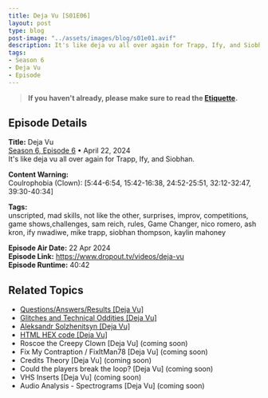 ```yaml
---
title: Deja Vu [S01E06]
layout: post
type: blog
post-image: "../assets/images/blog/s01e01.avif"
description: It's like deja vu all over again for Trapp, Ify, and Siobhan.
tags: 
- Season 6
- Deja Vu
- Episode
---
```


> **If you haven't already, please make sure to read the [Etiquette](/blog/etiquette).**

## Episode Details

**Title:** Deja Vu <br>
[Season 6, Episode 6](https://www.dropout.tv/game-changer/season:6/videos/deja-vu) • April 22, 2024 <br>
It's like deja vu all over again for Trapp, Ify, and Siobhan.

**Content Warning:** <br>
Coulrophobia (Clown): [5:44-6:54, 15:42-16:38, 24:52-25:51, 32:12-32:47, 39:30-40:34]

**Tags:** <br>
unscripted, mad skills, not like the other, surprises, improv, competitions, game shows,challenges, sam reich, rules, Game Changer, nico romero, ash kron, ify nwadiwe, mike trapp, siobhan thompson, kaylin mahoney

**Episode Air Date:** 22 Apr 2024 <br>
**Episode Link:** https://www.dropout.tv/videos/deja-vu <br>
**Episode Runtime:** 40:42

## Related Topics

- [Questions/Answers/Results [Deja Vu]](/blog/deja-vu-questions-answers-results)
- [Glitches and Technical Oddities [Deja Vu]](/blog/deja-vu-glitches-oddities)
- [Aleksandr Solzhenitsyn [Deja Vu]](/blog/deja-vu-aleksandr-solzhenitsyn)
- [HTML HEX code [Deja Vu]](/blog/deja-vu-hex-code)
- Roscoe the Creepy Clown [Deja Vu] (coming soon)
- Fix My Contraption / FixItMan78 [Deja Vu] (coming soon)
- Credits Theory [Deja Vu] (coming soon)
- Could the players break the loop? [Deja Vu] (coming soon)
- VHS Inserts [Deja Vu] (coming soon)
- Audio Analysis - Spectrograms [Deja Vu] (coming soon)